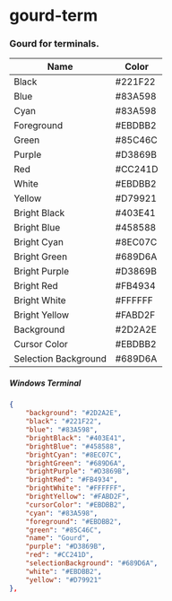 # gourd-term
### Gourd for terminals.

| Name                 | Color   |
|----------------------|---------|
| Black                | #221F22 |
| Blue                 | #83A598 |
| Cyan                 | #83A598 |
| Foreground           | #EBDBB2 |
| Green                | #85C46C |
| Purple               | #D3869B |
| Red                  | #CC241D |
| White                | #EBDBB2 |
| Yellow               | #D79921 |
| Bright Black         | #403E41 |
| Bright Blue          | #458588 |
| Bright Cyan          | #8EC07C |
| Bright Green         | #689D6A |
| Bright Purple        | #D3869B |
| Bright Red           | #FB4934 |
| Bright White         | #FFFFFF |
| Bright Yellow        | #FABD2F |
| Background           | #2D2A2E |
| Cursor Color         | #EBDBB2 |
| Selection Background | #689D6A |

##### Windows Terminal
```json
{
    "background": "#2D2A2E",
    "black": "#221F22",
    "blue": "#83A598",
    "brightBlack": "#403E41",
    "brightBlue": "#458588",
    "brightCyan": "#8EC07C",
    "brightGreen": "#689D6A",
    "brightPurple": "#D3869B",
    "brightRed": "#FB4934",
    "brightWhite": "#FFFFFF",
    "brightYellow": "#FABD2F",
    "cursorColor": "#EBDBB2",
    "cyan": "#83A598",
    "foreground": "#EBDBB2",
    "green": "#85C46C",
    "name": "Gourd",
    "purple": "#D3869B",
    "red": "#CC241D",
    "selectionBackground": "#689D6A",
    "white": "#EBDBB2",
    "yellow": "#D79921"
},
```

